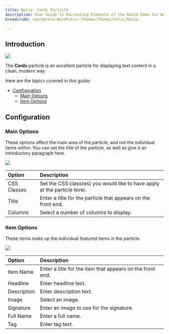 ```yaml
---
title: Notio: Cards Particle
description: Your Guide to Recreating Elements of the Notio Demo for WordPress
breadcrumb: /wordpress:WordPress/!themes:Themes/notio:Notio

---
```


## Introduction

![](assets/particle_cards1.jpeg)

The **Cards** particle is an excellent particle for displaying text content in a clean, modern way.

Here are the topics covered in this guide:

* [Configuration](#configuration)
    - [Main Options](#main-options)
    - [Item Options](#item-options)

## Configuration

### Main Options 

These options affect the main area of the particle, and not the individual items within. You can set the title of the particle, as well as give it an introductory paragraph here.

![](assets/particle_cards2.jpeg)

| Option      | Description                                                               |
| :-----      | :-----                                                                    |
| CSS Classes | Set the CSS class(es) you would like to have apply at the particle level. |
| Title       | Enter a title for the particle that appears on the front end.             |
| Columns     | Select a number of columns to display.                                    |

### Item Options

These items make up the individual featured items in the particle.

![](assets/particle_cards3.jpeg)

| Option      | Description                                               |
| :-----      | :-----                                                    |
| Item Name   | Enter a title for the item that appears on the front end. |
| Headline    | Enter headline text.                                      |
| Description | Enter description text.                                   |
| Image       | Select an image.                                          |
| Signature   | Enter an image to use for the signature.                  |
| Full Name   | Enter a full name.                                        |
| Tag         | Enter tag text.                                           |

